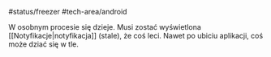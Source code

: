 #status/freezer 
#tech-area/android 

W osobnym procesie się dzieje. 
Musi zostać wyświetlona [[Notyfikacje|notyfikacja]] (stale), że coś leci.
Nawet po ubiciu aplikacji, coś może dziać się w tle.